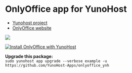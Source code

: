 # OnlyOffice app for YunoHost

- [Yunohost project](https://yunohost.org)
- [OnlyOffice website](https://www.onlyoffice.com)

![](http://kaosenlared.net/wp-content/uploads/2016/10/onlyoffyce-2.jpg)


[![Install OnlyOffice with YunoHost](https://install-app.yunohost.org/install-with-yunohost.png)](https://install-app.yunohost.org/?app=onlyoffice)

**Upgrade this package:**  
`sudo yunohost app upgrade --verbose example -u https://github.com/YunoHost-Apps/onlyoffice_ynh`


